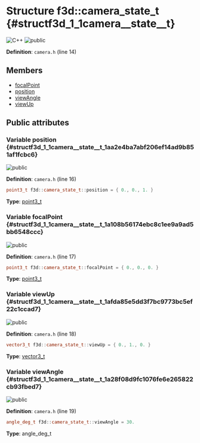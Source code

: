 # Structure f3d::camera\_state\_t {#structf3d_1_1camera__state__t}

![][C++]
![][public]

**Definition**: `camera.h` (line 14)





## Members

* [focalPoint](structf3d_1_1camera__state__t.md#structf3d_1_1camera__state__t_1a108b56174ebc8c1ee9a9ad5bb6548ccc)
* [position](structf3d_1_1camera__state__t.md#structf3d_1_1camera__state__t_1aa2e4ba7abf206ef14ad9b851af1fcbc6)
* [viewAngle](structf3d_1_1camera__state__t.md#structf3d_1_1camera__state__t_1a28f08d9fc1076fe6e265822cb93fbed7)
* [viewUp](structf3d_1_1camera__state__t.md#structf3d_1_1camera__state__t_1afda85e5dd3f7bc9773bc5ef22c1ccad7)

## Public attributes

### Variable position {#structf3d_1_1camera__state__t_1aa2e4ba7abf206ef14ad9b851af1fcbc6}

![][public]

**Definition**: `camera.h` (line 16)


```cpp
point3_t f3d::camera_state_t::position = { 0., 0., 1. }
```








**Type**: [point3\_t](structf3d_1_1point3__t.md)



### Variable focalPoint {#structf3d_1_1camera__state__t_1a108b56174ebc8c1ee9a9ad5bb6548ccc}

![][public]

**Definition**: `camera.h` (line 17)


```cpp
point3_t f3d::camera_state_t::focalPoint = { 0., 0., 0. }
```








**Type**: [point3\_t](structf3d_1_1point3__t.md)



### Variable viewUp {#structf3d_1_1camera__state__t_1afda85e5dd3f7bc9773bc5ef22c1ccad7}

![][public]

**Definition**: `camera.h` (line 18)


```cpp
vector3_t f3d::camera_state_t::viewUp = { 0., 1., 0. }
```








**Type**: [vector3\_t](structf3d_1_1vector3__t.md)



### Variable viewAngle {#structf3d_1_1camera__state__t_1a28f08d9fc1076fe6e265822cb93fbed7}

![][public]

**Definition**: `camera.h` (line 19)


```cpp
angle_deg_t f3d::camera_state_t::viewAngle = 30.
```








**Type**: angle_deg_t



[public]: https://img.shields.io/badge/-public-brightgreen (public)
[C++]: https://img.shields.io/badge/language-C%2B%2B-blue (C++)